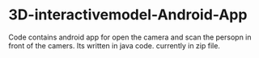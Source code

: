 # 3D-interactivemodel-Android-App

Code contains android app for open the camera and scan the persopn in front of the camers. Its written in java code. currently in zip file.

